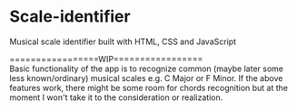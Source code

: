 # Scale-identifier
Musical scale identifier built with HTML, CSS and JavaScript

=================WIP=================  
Basic functionality of the app is to recognize common (maybe later some less known/ordinary) musical scales e.g. C Major or F Minor.
If the above features work, there might be some room for chords recognition but at the moment I won't take it to the consideration or realization.
